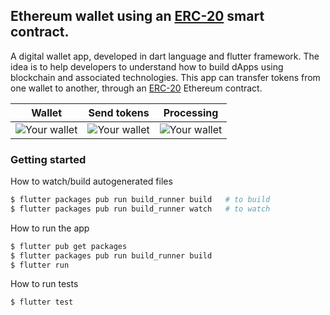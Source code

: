 ## Ethereum wallet using an [ERC-20](https://en.wikipedia.org/wiki/ERC-20) smart contract.

A digital wallet app, developed in dart language and flutter framework. The idea is to help developers to understand how to build dApps using blockchain and associated technologies. This app can transfer tokens from one wallet to another, through an [ERC-20](https://en.wikipedia.org/wiki/ERC-20) Ethereum contract.

|                              Wallet                              |                              Send tokens                              |                                Processing                                |
| :--------------------------------------------------------------: | :-------------------------------------------------------------------: | :----------------------------------------------------------------------: |
| ![Your wallet](https://faucet.clempe.dev/images/your-wallet.jpg) | ![Your wallet](https://faucet.clempe.dev/images/transfer-address.jpg) | ![Your wallet](https://faucet.clempe.dev/images/transfer-processing.jpg) |

### Getting started

How to watch/build autogenerated files

```bash
$ flutter packages pub run build_runner build   # to build
$ flutter packages pub run build_runner watch   # to watch
```

How to run the app

```bash
$ flutter pub get packages
$ flutter packages pub run build_runner build
$ flutter run
```

How to run tests

```bash
$ flutter test
```
